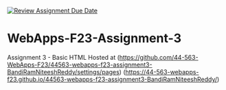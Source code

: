 [![Review Assignment Due Date](https://classroom.github.com/assets/deadline-readme-button-24ddc0f5d75046c5622901739e7c5dd533143b0c8e959d652212380cedb1ea36.svg)](https://classroom.github.com/a/q2-Q7VCy)
# WebApps-F23-Assignment-3
Assignment 3 - Basic HTML
Hosted at (https://github.com/44-563-WebApps-F23/44563-webapps-f23-assignment3-BandiRamNiteeshReddy/settings/pages)
(https://44-563-webapps-f23.github.io/44563-webapps-f23-assignment3-BandiRamNiteeshReddy/)
